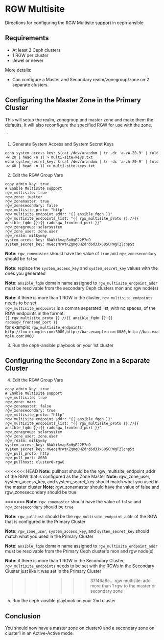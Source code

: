 RGW Multisite
=============

Directions for configuring the RGW Multisite support in ceph-ansible

## Requirements

* At least 2 Ceph clusters
* 1 RGW per cluster
* Jewel or newer

More details:

* Can configure a Master and Secondary realm/zonegroup/zone on 2 separate clusters.

## Configuring the Master Zone in the Primary Cluster

This will setup the realm, zonegroup and master zone and make them the defaults.  It will also reconfigure the specified RGW for use with the zone.

``
1. Generate System Access and System Secret Keys

```
echo system_access_key: $(cat /dev/urandom | tr -dc 'a-zA-Z0-9' | fold -w 20 | head -n 1) > multi-site-keys.txt
echo system_secret_key: $(cat /dev/urandom | tr -dc 'a-zA-Z0-9' | fold -w 40 | head -n 1) >> multi-site-keys.txt
```
2. Edit the RGW Group Vars

```
copy_admin_key: true
# Enable Multisite support
rgw_multisite: true
rgw_zone: jupiter
rgw_zonemaster: true
rgw_zonesecondary: false
rgw_multisite_proto: "http"
rgw_multisite_endpoint_addr: "{{ ansible_fqdn }}"
rgw_multisite_endpoints_list: "{{ rgw_multisite_proto }}://{{ ansible_fqdn }}:{{ radosgw_frontend_port }}"
rgw_zonegroup: solarsystem
rgw_zone_user: zone.user
rgw_realm: milkyway
system_access_key: 6kWkikvapSnHyE22P7nO
system_secret_key: MGecsMrWtKZgngOHZdrd6d3JxGO5CPWgT2lcnpSt
```

**Note:** `rgw_zonemaster` should have the value of `true` and `rgw_zonesecondary` should be `false`

**Note:** replace the `system_access_key` and `system_secret_key` values with the ones you generated

**Note:** `ansible_fqdn` domain name assigned to `rgw_multisite_endpoint_addr` must be resolvable from the secondary Ceph clusters mon and rgw node(s)

**Note:** if there is more than 1 RGW in the cluster, `rgw_multisite_endpoints` needs to be set.<br/>
`rgw_multisite_endpoints` is a comma seperated list, with no spaces, of the RGW endpoints in the format:<br/>
`{{ rgw_multisite_proto }}://{{ ansible_fqdn }}:{{ radosgw_frontend_port }}`<br/>
for example: `rgw_multisite_endpoints: http://foo.example.com:8080,http://bar.example.com:8080,http://baz.example.com:8080`


3. Run the ceph-ansible playbook on your 1st cluster

## Configuring the Secondary Zone in a Separate Cluster

4. Edit the RGW Group Vars

```
copy_admin_key: true
# Enable Multisite support
rgw_multisite: true
rgw_zone: mars
rgw_zonemaster: false
rgw_zonesecondary: true
rgw_multisite_proto: "http"
rgw_multisite_endpoint_addr: "{{ ansible_fqdn }}"
rgw_multisite_endpoints_list: "{{ rgw_multisite_proto }}://{{ ansible_fqdn }}:{{ radosgw_frontend_port }}"
rgw_zonegroup: solarsystem
rgw_zone_user: zone.user
rgw_realm: milkyway
system_access_key: 6kWkikvapSnHyE22P7nO
system_secret_key: MGecsMrWtKZgngOHZdrd6d3JxGO5CPWgT2lcnpSt
rgw_pull_proto: http
rgw_pull_port: 8080
rgw_pullhost: cluster0-rgw0
```

<<<<<<< HEAD
**Note:** pullhost should be the rgw_multisite_endpoint_addr of the RGW that is configured as the Zone Master
**Note:** rgw_zone_user, system_access_key, and system_secret_key should match what you used in the master cluster
**Note:** rgw_zonemaster should have the value of false and rgw_zonesecondary should be true

=======
**Note:** `rgw_zonemaster` should have the value of `false` and `rgw_zonesecondary` should be `true`

**Note:** `rgw_pullhost` should be the `rgw_multisite_endpoint_addr` of the RGW that is configured in the Primary Cluster

**Note:** `rgw_zone_user`, `system_access_key`, and `system_secret_key` should match what you used in the Primary Cluster

**Note:** `ansible_fqdn` domain name assigned to `rgw_multisite_endpoint_addr` must be resolvable from the Primary Ceph cluster's mon and rgw node(s)

**Note:** if there is more than 1 RGW in the Secondary Cluster, `rgw_multisite_endpoints` needs to be set with the RGWs in the Secondary Cluster just like it was set in the Primary Cluster
>>>>>>> 37f46a8c... rgw multisite: add more than 1 rgw to the master or secondary zone

5. Run the ceph-ansible playbook on your 2nd cluster

## Conclusion

You should now have a master zone on cluster0 and a secondary zone on cluster1 in an Active-Active mode.

